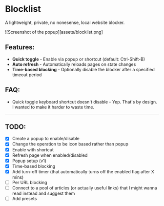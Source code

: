 # Blocklist

A lightweight, private, no nonesense, local website blocker.

![Screenshot of the popup][assets/blocklist.png]

## Features:

- **Quick toggle** - Enable via popup or shortcut (default: Ctrl-Shift-B)
- **Auto refresh** - Automatically reloads pages on state changes
- **Time-based blocking** - Optionally disable the blocker after a specified timeout period

## FAQ:

- Quick toggle keyboard shortcut doesn't disable - Yep. That's by design. I wanted to make it harder to waste time.

---

## TODO:

- [X] Create a popup to enable/disable
- [X] Change the operation to be icon based rather than popup
- [X] Enable with shortcut
- [X] Refresh page when enabled/disabled
- [X] Popup setup (v1)
- [X] Time-based blocking
- [X] Add turn-off timer (that automatically turns off the enabled flag after X mins)
- [ ] Per URL blocking
- [ ] Connect to a pool of articles (or actually useful links) that I might wanna read instead and suggest them
- [ ] Add presets
